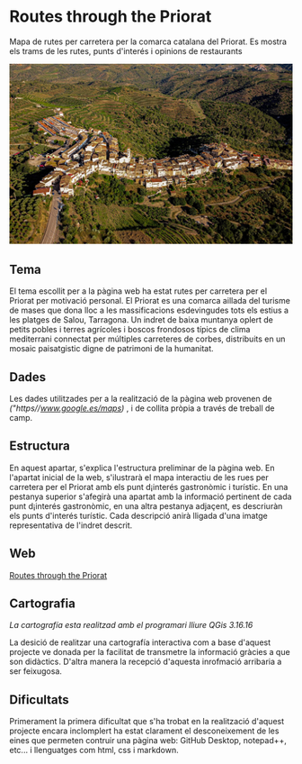 # Routes through the Priorat
  Mapa de rutes per carretera per la comarca catalana del Priorat. 
  Es mostra els trams de les rutes, punts d'interés i opinions de restaurants

  ![foto](./images/Bellmunt_del_Priorat.jpg)


## Tema
  El tema escollit per a la pàgina web ha estat rutes per carretera per el Priorat 
  per motivació personal. El Priorat es una comarca aillada del turisme de mases 
  que dona lloc a les massificacions esdevingudes tots els estius a les platges 
  de Salou, Tarragona. Un indret de baixa muntanya oplert de petits pobles i terres agrícoles 
  i boscos frondosos típics de clima mediterrani connectat per múltiples carreteres 
  de corbes, distribuits en un mosaic paisatgistic digne de patrimoni de la humanitat.
  
## Dades
  Les dades utilitzades per a la realització de la pàgina web provenen de
  *("https//www.google.es/maps)* , i de collita pròpia
  a través de treball de camp.
 
## Estructura
  En aquest apartar, s'explica l'estructura preliminar de la pàgina web.
  En l'apartat inicial de la web, s'ilustrarà el mapa interactiu de les rues per carretera per el Priorat 
  amb els punt d¡interés gastronòmic i turístic.
  En una pestanya superior s'afegirà una apartat amb la informació pertinent de cada punt d¡interés gastronòmic,
  en una altra pestanya adjaçent, es descriuràn els punts d'interés turístic.
  Cada descripció anirà lligada d'una imatge representativa de l'indret descrit.
  
## Web
  [Routes through the Priorat](https://simonz4.github.io/routes-through-the-priorat/)
  
## Cartografia
  *La cartografía esta realitzad amb el programari lliure QGis 3.16.16*
  
   La desició de realitzar una cartografía interactiva com a base d'aquest projecte
   ve donada per la facilitat de transmetre la informació gràcies a que son didàctics.
   D'altra manera la recepció d'aquesta inrofmació arribaria a ser feixugosa. 
   
## Dificultats
  Primerament la primera dificultat que s'ha trobat en la realització d'aquest 
  projecte encara inclomplert ha estat clarament el desconeixement de les eines
  que permeten contruir una pàgina web: GitHub Desktop, notepad++, etc... i llenguatges com  html, css i markdown.
  